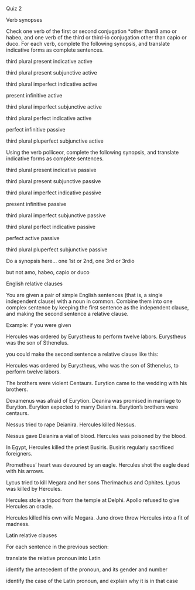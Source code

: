Quiz 2


Verb synopses

Check one verb of the first or second conjugation *other than8 amo or habeo, and one verb of the third or third-io conjugation other than capio or duco. For each verb, complete the following synopsis, and translate indicative forms as complete sentences.

third plural present indicative active

third plural present subjunctive active

third plural imperfect indicative active

present infinitive active

third plural imperfect subjunctive active

third plural perfect indicative active

perfect infinitive passive

third plural pluperfect subjunctive active


Using the verb polliceor, complete the following synopsis, and translate indicative forms as complete sentences.


third plural present indicative passive

third plural present subjunctive passive

third plural imperfect indicative passive

present infinitive passive

third plural imperfect subjunctive passive

third plural perfect indicative passive

perfect active passive

third plural pluperfect subjunctive passive

Do a synopsis here… one 1st or 2nd, one 3rd or 3rdio

but not amo, habeo, capio or duco



English relative clauses


You are given a pair of simple English sentences (that is, a single independent clause) with a noun in common. Combine them into one complex sentence by keeping the first sentence as the independent clause, and making the second sentence a relative clause.

Example: if you were given

Hercules was ordered by Eurystheus to perform twelve labors. Eurystheus was the son of Sthenelus.

you could make the second sentence a relative clause like this:

Hercules was ordered by Eurystheus, who was the son of Sthenelus, to perform twelve labors.

The brothers were violent Centaurs. Eurytion came to the wedding with his brothers.

Dexamenus was afraid of Eurytion. Deanira was promised in marriage to Eurytion.
Eurytion expected to marry Deianira. Eurytion’s brothers were centaurs.

Nessus tried to rape Deianira. Hercules killed Nessus.

Nessus gave Deianira a vial of blood. Hercules was poisoned by the blood.

In Egypt, Hercules killed the priest Busiris. Busiris regularly sacrificed foreigners.

Prometheus’ heart was devoured by an eagle. Hercules shot the eagle dead with his arrows.

Lycus tried to kill Megara and her sons Therimachus and Ophites. Lycus was killed by Hercules.

Hercules stole a tripod from the temple at Delphi. Apollo refused to give Hercules an oracle.

Hercules killed his own wife Megara. Juno drove threw Hercules into a fit of madness.



Latin relative clauses

For each sentence in the previous section:

translate the relative pronoun into Latin

identify the antecedent of the pronoun, and its gender and number

identify the case of the Latin pronoun, and explain why it is in that case
